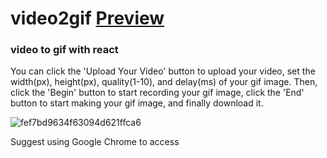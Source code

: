 # video2gif  [Preview](https://sansui-d.github.io/video2gif/) 
### video to gif with react
You can click the 'Upload Your Video' button to upload your video,
set the width(px), height(px), quality(1-10), and delay(ms) of your gif image.
Then, click the 'Begin' button to start recording your gif image,
click the 'End' button to start making your gif image,
and finally download it.

![fef7bd9634f63094d621ffca6](https://github.com/sansui-d/video2gif/assets/71920152/c7b64cd9-555b-4ce0-8f43-bc4312f8f58e)

Suggest using Google Chrome to access
